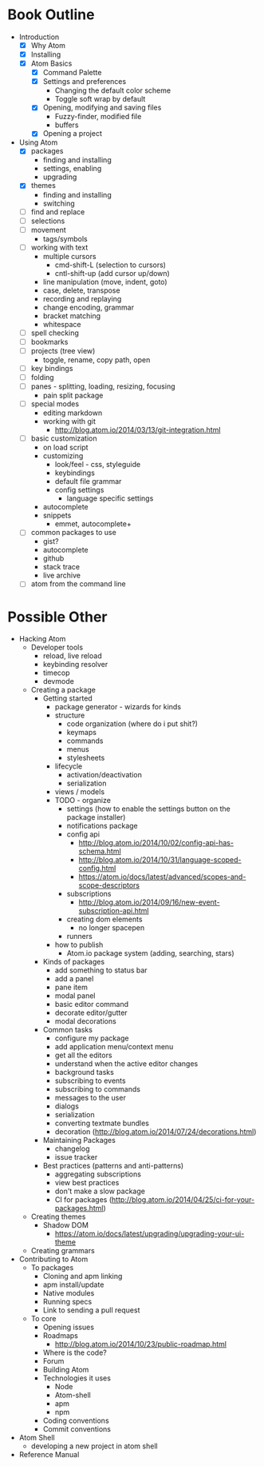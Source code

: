 # Book Outline

* Introduction
  * [x] Why Atom
  * [x] Installing
  * [x] Atom Basics
    * [x] Command Palette
    * [x] Settings and preferences
      * Changing the default color scheme
      * Toggle soft wrap by default
    * [x] Opening, modifying and saving files
      * Fuzzy-finder, modified file
      * buffers
    * [x] Opening a project
* Using Atom
  * [x] packages
    * finding and installing
    * settings, enabling
    * upgrading
  * [x] themes
    * finding and installing
    * switching
  * [ ] find and replace
  * [ ] selections
  * [ ] movement
    * tags/symbols
  * [ ] working with text
    * multiple cursors
      - cmd-shift-L (selection to cursors)
      - cntl-shift-up (add cursor up/down)
    * line manipulation (move, indent, goto)
    * case, delete, transpose
    * recording and replaying
    * change encoding, grammar
    * bracket matching
    * whitespace
  * [ ] spell checking
  * [ ] bookmarks
  * [ ] projects (tree view)
    * toggle, rename, copy path, open
  * [ ] key bindings
  * [ ] folding
  * [ ] panes - splitting, loading, resizing, focusing
    * pain split package
  * [ ] special modes
    * editing markdown
    * working with git
      * http://blog.atom.io/2014/03/13/git-integration.html
  * [ ] basic customization
    * on load script
    * customizing
      * look/feel - css, styleguide
      * keybindings
      * default file grammar
      * config settings
        * language specific settings
    * autocomplete
    * snippets
      * emmet, autocomplete+
  * [ ] common packages to use
    * gist?
    * autocomplete
    * github
    * stack trace
    * live archive
  * [ ] atom from the command line

# Possible Other

* Hacking Atom
  * Developer tools
    - reload, live reload
    - keybinding resolver
    - timecop
    - devmode
  * Creating a package
    * Getting started
      * package generator - wizards for kinds
      * structure
        * code organization (where do i put shit?)
        * keymaps
        * commands
        * menus
        * stylesheets
      * lifecycle
        * activation/deactivation
        * serialization
      * views / models
      * TODO - organize
        * settings (how to enable the settings button on the package installer)
        * notifications package
        * config api
          - http://blog.atom.io/2014/10/02/config-api-has-schema.html
          - http://blog.atom.io/2014/10/31/language-scoped-config.html
          - https://atom.io/docs/latest/advanced/scopes-and-scope-descriptors
        * subscriptions
          - http://blog.atom.io/2014/09/16/new-event-subscription-api.html
        * creating dom elements
          - no longer spacepen
        * runners
      * how to publish
        * Atom.io package system (adding, searching, stars)
    * Kinds of packages
      * add something to status bar
      * add a panel
      * pane item
      * modal panel
      * basic editor command
      * decorate editor/gutter
      * modal decorations
    * Common tasks
      * configure my package
      * add application menu/context menu
      * get all the editors
      * understand when the active editor changes
      * background tasks
      * subscribing to events
      * subscribing to commands
      * messages to the user
      * dialogs
      * serialization
      * converting textmate bundles
      * decoration (http://blog.atom.io/2014/07/24/decorations.html)
    * Maintaining Packages
      * changelog
      * issue tracker
    * Best practices (patterns and anti-patterns)
      * aggregating subscriptions
      * view best practices
      * don't make a slow package
      * CI for packages (http://blog.atom.io/2014/04/25/ci-for-your-packages.html)
  * Creating themes
    * Shadow DOM
      - https://atom.io/docs/latest/upgrading/upgrading-your-ui-theme
  * Creating grammars
* Contributing to Atom
  * To packages
    * Cloning and apm linking
    * apm install/update
    * Native modules
    * Running specs
    * Link to sending a pull request
  * To core
    * Opening issues
    * Roadmaps
      - http://blog.atom.io/2014/10/23/public-roadmap.html
    * Where is the code?
    * Forum
    * Building Atom
    * Technologies it uses
      * Node
      * Atom-shell
      * apm
      * npm
    * Coding conventions
    * Commit conventions
* Atom Shell
  * developing a new project in atom shell
* Reference Manual
